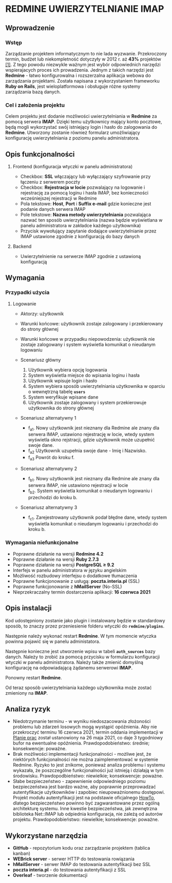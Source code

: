 # REDMINE UWIERZYTELNIANIE IMAP

## Wprowadzenie
### Wstęp
Zarządzanie projektem informatycznym to nie lada wyzwanie. Przekroczony termin, budżet lub niekompletność dotyczyły w 2012 r. aż **43\%** projektów [[1]](http://athena.ecs.csus.edu/~buckley/CSc231_files/Standish_2013_Report.pdf). Z tego powodu niezwykle ważnym jest wybór odpowiednich narzędzi wspierajacych proces ich prowadzenia. Jednym z takich narzędzi jest **Redmine** - łatwo konfigurowalna i rozszerzalna aplikacja webowa do zarządzania projektami. Została napisana z wykorzystaniem frameworku **Ruby on Rails**, jest wieloplatformowa i obsługuje różne systemy zarządzania bazą danych.
### Cel i założenia projektu
Celem projektu jest dodanie możliwości uwierzytelniania w **Redmine** za pomocą serwera **IMAP**. Dzięki temu użytkownicy mający konto pocztowe, będą mogli wykorzystać swój istniejący login i hasło do zalogowania do **Redmine**. Utworzony zostanie również formularz umożliwiający konfigurację uwierzytelniania z poziomu panelu administratora.

## Opis funkcjonalności
1. Frontend (konfiguracja wtyczki w panelu administratora)
    - Checkbox: **SSL** włączający lub wyłączający szyfrowanie przy łączeniu z serwerem poczty
    - Checkbox: **Rejestracja w locie** pozwalający na logowanie i rejestrację za pomocą loginu i hasła IMAP, bez konieczności wcześniejszej rejestracji w Redmine
    - Pola tekstowe: **Host**, **Port** i **Suffix e-mail** gdzie konieczne jest podanie danych serwera IMAP
    - Pole tekstowe: **Nazwa metody uwierzytelniania** pozwalająca nazwać ten sposób uwierzytelniania (nazwa będzie wyświetlana w panelu administratora w zakładce każdego użytkownika)
    - Przycisk wywołujący zapytanie dodające uwierzytelnianie przez IMAP ustawione zgodnie z konfiguracją do bazy danych
    
2. Backend
    - Uwierzytelnienie na serwerze IMAP zgodnie z ustawioną konfiguracją

## Wymagania
### Przypadki użycia
1. Logowanie
    - Aktorzy: użytkownik
    - Warunki końcowe: użytkownik zostaje zalogowany i przekierowany do strony głównej
    - Warunki końcowe w przypadku niepowodzenia: użytkownik nie zostaje zalogowany i system wyświetla komunikat o nieudanym logowaniu
    - Scenariusz główny
      1. Użytkownik wybiera opcję logowania
      2. System wyświetla miejsce do wpisania loginu i hasła
      3. Użytkownik wpisuje login i hasło
      4. System wybiera sposób uwierzytelniania użytkownika w oparciu o wewnętrzną tabelę **`users`**
      5. System weryfikuje wpisane dane
      6. Użytkownik zostaje zalogowany i system przekierowuje użytkownika do strony głównej

    - Scenariusz alternatywny 1
      - f<sub>a1</sub>. Nowy użytkownik jest nieznany dla Redmine ale znany dla serwera IMAP, ustawiono rejestrację w locie, wtedy system wyświetla okno  rejstracji, gdzie użytkownik może uzupełnić swoje dane.
      - f<sub>a2</sub> Użytkownik uzupełnia swoje dane - Imię i Nazwisko.
      - f<sub>a3</sub> Powrót do kroku f.
    - Scenariusz alternatywny 2
      - f<sub>b1</sub>. Nowy użytkownik jest nieznany dla Redmine ale znany dla serwera IMAP, nie ustawiono rejestracji w locie
      - f<sub>b2</sub>. System wyświetla komunikat o nieudanym logowaniu i przechodzi do kroku b.
    - Scenariusz alternatywny 3
      - f<sub>c1</sub>.  Zarejestrowany użytkownik podał błędne dane, wtedy system wyświetla komunikat o nieudanym logowaniu i przechodzi do kroku b.

### Wymagania niefunkcjonalne
- Poprawne działanie na wersji **Redmine 4.2**
- Poprawne działanie na wersji **Ruby 2.7.3**
- Poprawne działanie na wersji **PostgreSQL &geq; 9.2**
- Interfejs w panelu administratora w języku angielskim
- Możliwość rozbudowy interfejsu o dodatkowe tłumaczenia
- Poprawne funkcjonowanie z usługą: **poczta.interia.pl** (SSL)
- Poprawne funkcjonowanie z **hMailServer** (No-SSL)
- Nieprzekraczalny termin dostarczenia aplikacji: **16 czerwca 2021**


## Opis instalacji
Kod udostępniony zostanie jako plugin i instalowany będzie w standardowy sposób, to znaczy przez przeniesienie folderu wtyczki do  **`redmine/plugins`**.

Następnie należy wykonać restart **Redmine**. W tym momencie wtyczka powinna pojawić się w panelu administatora. 

Następnie konieczne jest utworzenie wpisu w tabeli **`auth_sources`** bazy danych. Należy to zrobić za pomocą przycisku w formularzu konfiguracji wtyczki w panelu administratora. Należy także zmienić domyślną konfigurację na odpowiadającą żądanemu serwerowi **IMAP**.

Ponowny restart **Redmine**.

Od teraz sposób uwierzytelniania każdego użytkownika może zostać zmieniony na **IMAP**.


## Analiza ryzyk

- Niedotrzymanie terminu - w wyniku niedoszacowania złożoności problemu lub zdarzeń losowych mogą wystąpić opóźnienia. Aby nie przekroczyć terminu 16 czerwca 2021, termin oddania implementacji w [Planie prac](https://github.com/sswiatloch/redmine-IMAP-user-auth/blob/main/doc/plan_prac.md) został ustanowiony na 26 maja 2021, co daje 3 tygodniowy bufor na ewentualne opóźnienia. Prawdopodobieństwo: średnie; konsekwencje: poważne.
- Brak możliwości implementacji funkcjonalności - możliwe jest, że niektórych funkcjonalności nie można zaimplementować w systemie Redmine. Ryzyko to jest znikome, ponieważ analiza problemu i systemu wykazała, że poszczególne funkcjonalności już istnieją i działają w tym środowisku. Prawdopodbieństwo: niewielkie; konsekwencje: poważne.
- Słabe bezpieczeństwo - zapewnienie odpowiedniego poziomu bezpieczeństwa jest bardzo ważne, aby poprawnie przeprowadzać autentyfikacje użytkowników i zapobiec nieupoważnionemu dostępowi. Projekt modułu autentyfikacji jest na podstawie oficjalnego [HowTo](https://www.redmine.org/projects/redmine/wiki/Alternativecustom_authentication_HowTo), dlatego bezpieczeństwo powinno być zagwarantowane przez ogólną architekturę systemu. Inne kwestie bezpieczeństwa, jak zewnętrzna biblioteka Net::IMAP lub odpiednia konfiguracja, nie zależą od autorów projektu. Prawdopodobieństwo: niewielkie; konsekwencje: poważne.

## Wykorzystane narzędzia
- **GitHub** - repozytorium kodu oraz zarządzanie projektem (tablica kanban)
- **WEBrick server** - serwer HTTP do testowania rowiązania
- **hMailServer** - serwer IMAP do testowania autentyfikacji bez SSL
- **poczta interia.pl** - do testowania autentyfikacji z SSL
- **Overleaf** - tworzenie dokumentacji
